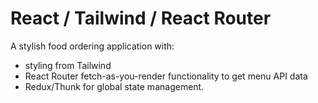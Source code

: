 # React / Tailwind / React Router 

A stylish food ordering application with:

- styling from Tailwind
- React Router fetch-as-you-render functionality to get menu API data
- Redux/Thunk for global state management. 
